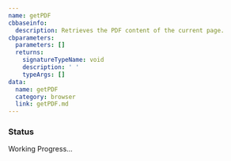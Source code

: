 ```yaml
---
name: getPDF
cbbaseinfo:
  description: Retrieves the PDF content of the current page.
cbparameters:
  parameters: []
  returns:
    signatureTypeName: void
    description: ' '
    typeArgs: []
data:
  name: getPDF
  category: browser
  link: getPDF.md
---
```

<CBBaseInfo/> 
 <CBParameters/>


### Status 
Working Progress...

